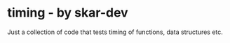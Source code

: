 # timing - by skar-dev
Just a collection of code that tests timing of functions, data structures etc.
